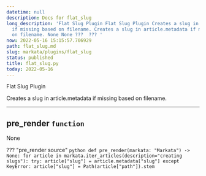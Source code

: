 ```yaml
---
datetime: null
description: Docs for flat_slug
long_description: 'Flat Slug Plugin Flat Slug Plugin Creates a slug in article.metadata
  if missing based on filename. Creates a slug in article.metadata if missing based
  on filename. None None ???  ??? '
now: 2022-05-16 15:15:57.706929
path: flat_slug.md
slug: markata/plugins/flat_slug
status: published
title: flat_slug.py
today: 2022-05-16
---
```


Flat Slug Plugin

Creates a slug in article.metadata if missing based on filename.


---

## pre_render `function`

None

??? "pre_render source"
    ``` python
    def pre_render(markata: "Markata") -> None:
        for article in markata.iter_articles(description="creating slugs"):
            try:
                article["slug"] = article.metadata["slug"]
            except KeyError:
                article["slug"] = Path(article["path"]).stem
    ```